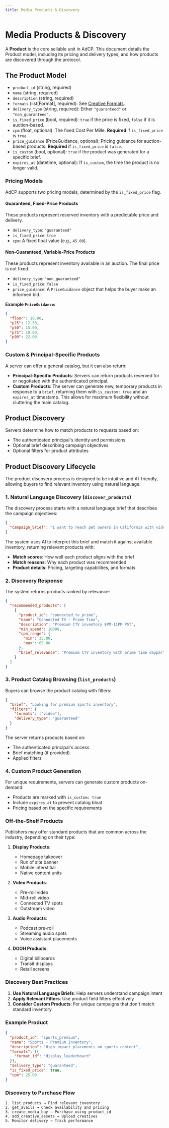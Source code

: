 ```yaml
---
title: Media Products & Discovery
---
```


# Media Products & Discovery

A **Product** is the core sellable unit in AdCP. This document details the Product model, including its pricing and delivery types, and how products are discovered through the protocol.

## The Product Model

- `product_id` (string, required)
- `name` (string, required)
- `description` (string, required)
- `formats` (list[Format], required): See [Creative Formats](creative-formats.md).
- `delivery_type` (string, required): Either `"guaranteed"` or `"non_guaranteed"`.
- `is_fixed_price` (bool, required): `true` if the price is fixed, `false` if it is auction-based.
- `cpm` (float, optional): The fixed Cost Per Mille. **Required** if `is_fixed_price` is `true`.
- `price_guidance` (PriceGuidance, optional): Pricing guidance for auction-based products. **Required** if `is_fixed_price` is `false`.
- `is_custom` (bool, optional): `true` if the product was generated for a specific brief.
- `expires_at` (datetime, optional): If `is_custom`, the time the product is no longer valid.

### Pricing Models

AdCP supports two pricing models, determined by the `is_fixed_price` flag.

#### Guaranteed, Fixed-Price Products
These products represent reserved inventory with a predictable price and delivery.
- `delivery_type`: `"guaranteed"`
- `is_fixed_price`: `true`
- `cpm`: A fixed float value (e.g., `45.00`).

#### Non-Guaranteed, Variable-Price Products
These products represent inventory available in an auction. The final price is not fixed.
- `delivery_type`: `"non_guaranteed"`
- `is_fixed_price`: `false`
- `price_guidance`: A `PriceGuidance` object that helps the buyer make an informed bid.

**Example `PriceGuidance`:**
```json
{
  "floor": 10.00,
  "p25": 12.50,
  "p50": 15.00,
  "p75": 18.00,
  "p90": 22.00
}
```

### Custom & Principal-Specific Products

A server can offer a general catalog, but it can also return:
- **Principal-Specific Products**: Servers can return products reserved for or negotiated with the authenticated principal.
- **Custom Products**: The server can generate new, temporary products in response to a `brief`, returning them with `is_custom: true` and an `expires_at` timestamp. This allows for maximum flexibility without cluttering the main catalog.

## Product Discovery

Servers determine how to match products to requests based on:
- The authenticated principal's identity and permissions
- Optional brief describing campaign objectives
- Optional filters for product attributes

## Product Discovery Lifecycle

The product discovery process is designed to be intuitive and AI-friendly, allowing buyers to find relevant inventory using natural language:

### 1. Natural Language Discovery (`discover_products`)

The discovery process starts with a natural language brief that describes the campaign objectives:

```json
{
  "campaign_brief": "I want to reach pet owners in California with video ads during prime time"
}
```

The system uses AI to interpret this brief and match it against available inventory, returning relevant products with:
- **Match scores**: How well each product aligns with the brief
- **Match reasons**: Why each product was recommended
- **Product details**: Pricing, targeting capabilities, and formats

### 2. Discovery Response

The system returns products ranked by relevance:

```json
{
  "recommended_products": [
    {
      "product_id": "connected_tv_prime",
      "name": "Connected TV - Prime Time",
      "description": "Premium CTV inventory 8PM-11PM PST",
      "min_spend": 10000,
      "cpm_range": {
        "min": 35.00,
        "max": 65.00
      },
      "brief_relevance": "Premium CTV inventory with prime time daypart and California geo-targeting matches sports content request"
    }
  ]
}
```

### 3. Product Catalog Browsing (`list_products`)

Buyers can browse the product catalog with filters:

```json
{
  "brief": "Looking for premium sports inventory",
  "filters": {
    "formats": ["video"],
    "delivery_type": "guaranteed"
  }
}
```

The server returns products based on:
- The authenticated principal's access
- Brief matching (if provided)
- Applied filters

### 4. Custom Product Generation

For unique requirements, servers can generate custom products on-demand:
- Products are marked with `is_custom: true`
- Include `expires_at` to prevent catalog bloat
- Pricing based on the specific requirements

### Off-the-Shelf Products

Publishers may offer standard products that are common across the industry, depending on their type:

1. **Display Products**:
   - Homepage takeover
   - Run of site banner
   - Mobile interstitial
   - Native content units

2. **Video Products**:
   - Pre-roll video
   - Mid-roll video
   - Connected TV spots
   - Outstream video

3. **Audio Products**:
   - Podcast pre-roll
   - Streaming audio spots
   - Voice assistant placements

4. **DOOH Products**:
   - Digital billboards
   - Transit displays
   - Retail screens

### Discovery Best Practices

1. **Use Natural Language Briefs**: Help servers understand campaign intent
2. **Apply Relevant Filters**: Use product field filters effectively
3. **Consider Custom Products**: For unique campaigns that don't match standard inventory

### Example Product

```json
{
  "product_id": "sports_premium",
  "name": "Sports - Premium Inventory",
  "description": "High-impact placements on sports content",
  "formats": [{
    "format_id": "display_leaderboard"
  }],
  "delivery_type": "guaranteed",
  "is_fixed_price": true,
  "cpm": 25.00
}
```

### Discovery to Purchase Flow

```
1. list_products → Find relevant inventory
2. get_avails → Check availability and pricing
3. create_media_buy → Purchase using product_id
4. add_creative_assets → Upload creatives
5. Monitor delivery → Track performance
```
